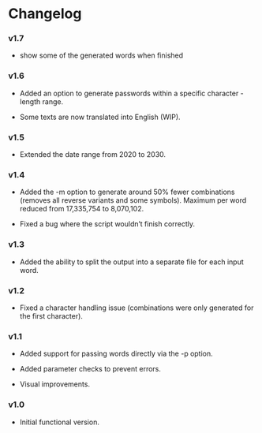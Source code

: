 # Changelog

### v1.7

- show some of the generated words when finished

### v1.6

- Added an option to generate passwords within a specific character - length range.

- Some texts are now translated into English (WIP).

### v1.5

- Extended the date range from 2020 to 2030.

### v1.4

- Added the -m option to generate around 50% fewer combinations (removes all reverse variants and some symbols). Maximum per word reduced from 17,335,754 to 8,070,102.

- Fixed a bug where the script wouldn’t finish correctly.

### v1.3

- Added the ability to split the output into a separate file for each input word.

### v1.2

- Fixed a character handling issue (combinations were only generated for the first character).

### v1.1

- Added support for passing words directly via the -p option.

- Added parameter checks to prevent errors.

- Visual improvements.

### v1.0

- Initial functional version.